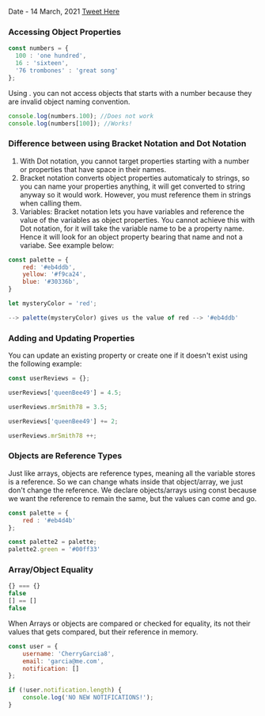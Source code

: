 Date - 14 March, 2021
[Tweet Here]()

### Accessing Object Properties

```jsx
const numbers = {
  100 : 'one hundred',
  16 : 'sixteen',
  '76 trombones' : 'great song'
};
```

Using . you can not access objects that starts with a number because they are invalid object naming convention.

```jsx
console.log(numbers.100); //Does not work
console.log(numbers[100]); //Works!
```

### Difference between using Bracket Notation and Dot Notation

1. With Dot notation, you cannot target properties starting with a number or properties that have space in their names. 
2. Bracket notation converts object properties automaticaly to strings, so you can name your properties anything, it will get converted to string anyway so it would work. However, you must reference them in strings when calling them.
3. Variables: Bracket notation lets you have variables and reference the value of the variables as object properties. You cannot achieve this with Dot notation, for it will take the variable name to be a property name. Hence it will look for an object property bearing that name and not a variabe. See example below:

```jsx
const palette = {
    red: '#eb4ddb',
    yellow: '#f9ca24',
    blue: '#30336b',
}

let mysteryColor = 'red';

--> palette(mysteryColor) gives us the value of red --> '#eb4ddb'
```

### Adding and Updating Properties

You can update an existing property or create one if it doesn't exist using the following example:

```jsx
const userReviews = {};

userReviews['queenBee49'] = 4.5;

userReviews.mrSmith78 = 3.5;

userReviews['queenBee49'] += 2;

userReviews.mrSmith78 ++;
```

### Objects are Reference Types

Just like arrays, objects are reference types, meaning all the variable stores is a reference. So we can change whats inside that object/array, we just don't change the reference. We declare objects/arrays using const because we want the reference to remain the same, but the values can come and go.

```jsx
const palette = {
    red : '#eb4d4b'
};

const palette2 = palette;
palette2.green = '#00ff33'
```

### Array/Object Equality

```jsx
{} === {}
false
[] == []
false
```

When Arrays or objects are compared or checked for equality, its not their values that gets compared, but their reference in memory. 

```jsx
const user = {
    username: 'CherryGarcia8',
    email: 'garcia@me.com',
    notification: []
};

if (!user.notification.length) {
    console.log('NO NEW NOTIFICATIONS!');
}
```
